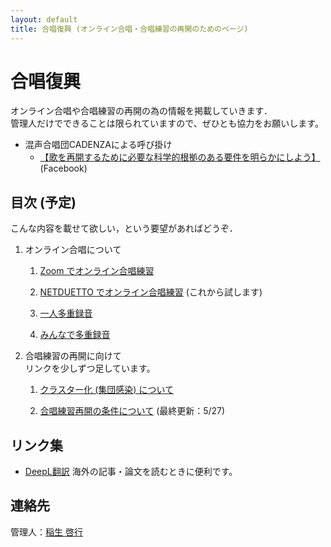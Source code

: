 ```yaml
---
layout: default
title: 合唱復興 (オンライン合唱・合唱練習の再開のためのページ)
---
```


# 合唱復興

 オンライン合唱や合唱練習の再開の為の情報を掲載していきます．  
 管理人だけでできることは限られていますので、ぜひとも協力をお願いします。
	
- 混声合唱団CADENZAによる呼び掛け
  - [【歌を再開するために必要な科学的根拠のある要件を明らかにしよう】](https://www.facebook.com/corocadenzakyotojp/posts/3119018861490717) (Facebook)

## 目次 (予定)

こんな内容を載せて欲しい，という要望があればどうぞ．

1. オンライン合唱について

    1. [Zoom でオンライン合唱練習](zoom.html)

    1. [NETDUETTO でオンライン合唱練習](netduetto.html) (これから試します)

    1. [一人多重録音](overdub-alone.html)

    1. [みんなで多重録音](overdub.html)

1. 合唱練習の再開に向けて  
リンクを少しずつ足しています。

    1. [クラスター化 (集団感染) について](cluster.html)

    1. [合唱練習再開の条件について](offline-reharsal.html) (最終更新：5/27)

## リンク集

- [DeepL翻訳](https://www.deepl.com/translator) 海外の記事・論文を読むときに便利です。

## 連絡先

管理人：<a href="https://www.math.kyoto-u.ac.jp/~inou/">稲生 啓行</a>
